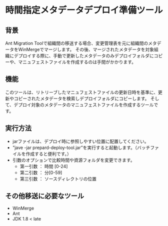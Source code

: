 # 時間指定メタデータデプロイ準備ツール
## 背景
Ant Migration Toolで組織間の移送する場合、変更管理表を元に組織間のメタデータをWinMergeでマージします。
その後、マージされたメタデータを対象組織にデプロイする際に、手動で更新したメタデータのみデプロイフォルダにコピーや、マニュフェストファイルを作成するのは手間がかかります。

## 機能
このツールは、リトリーブしたマニュフェストファイルの更新日時を基準に、更新やコピーされたメタデータを検索しデプロイフォルダにコピーします。
そして、デプロイ対象のメタデータのマニュフェストファイルを作成するツールです。

## 実行方法
- jarファイルは、デプロイ時に参照しやすい位置に配置してください。
- ”jave -jar prepard-deploy-tool.jar”を実行すると起動します。（バッチファイルを作成すると便利です。）
- 引数のオプションで比較時間や資源フォルダを変更できます。
    - 第一引数 ： 時間 [0-24]
    - 第二引数 ： 分[0-59]
    - 第三引数 ： ソースディレクトリの位置

## その他移送に必要なツール
- WinMerge
- Ant
- JDK 1.8 < late
